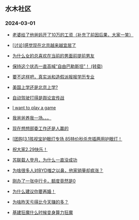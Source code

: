 ## 水木社区 
### 2024-03-01

+ [老婆给了他爸妈开了10万的工资（补充了前因后果，大家一笑）](https://www.mysmth.net/nForum/article/MyFamily/236437)

+ [[讨论]感觉现在北京越来越宜居了](https://www.mysmth.net/nForum/article/OurEstate/2910705)

+ [为什么女的总喜欢在当前的男面前提前男友](https://www.mysmth.net/nForum/article/Love/6289374)

+ [保持这个状态一直高喊“自由巴勒斯坦”！ (转载)](https://www.mysmth.net/nForum/article/NetNovel/483410)

+ [要不这样吧，真实派和造假派报报学历专业](https://www.mysmth.net/nForum/article/Aero/426037)

+ [美国上学还是北京上学?](https://www.mysmth.net/nForum/article/ChildEducation/2350343)

+ [自动驾驶打得是舆论宣传战](https://www.mysmth.net/nForum/article/GreenAuto/1486719)

+ [I want to play a game](https://www.mysmth.net/nForum/article/Divorce/2068196)

+ [我爸爸养我一场。。。](https://www.mysmth.net/nForum/article/Age/20345116)

+ [现在想想部委工作还是人赢的](https://www.mysmth.net/nForum/article/WorkingLife/513)

+ [[团购]3.1孩视宝护眼灯专场 85特价秒杀充插两用护眼灯！](https://www.mysmth.net/nForum/article/ADAgent_TG/1317941)

+ [祝大家2.29快乐！](https://www.mysmth.net/nForum/article/Shuibuzhao/51891)

+ [苏联载人登月，为什么一直没成功](https://www.mysmth.net/nForum/article/Aero/427329)

+ [为啥很多人对BYD嗤之以鼻，他家销量却疯涨？](https://www.mysmth.net/nForum/article/GreenAuto/1486329)

+ [刚办了一张中行卡，额度竟然是0](https://www.mysmth.net/nForum/article/CreditCard/453034)

+ [为什么建议你要再婚！](https://www.mysmth.net/nForum/article/MyFamily/237315)

+ [为啥昨天亏得比今天赚的多？](https://www.mysmth.net/nForum/article/Stock/10804397)

+ [基建狂魔什么时候变身算力狂魔](https://www.mysmth.net/nForum/article/METech/472540)

